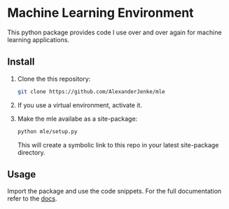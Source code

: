 # Machine Learning Environment
This python package provides code I use over and over again for machine learning applications.

## Install
1. Clone the this repository:
    ```bash
    git clone https://github.com/AlexanderJenke/mle
    ```

2. If you use a virtual environment, activate it.

3. Make the mle availabe as a site-package:
    ```bash
    python mle/setup.py
    ```
    This will create a symbolic link to this repo in your latest site-package directory.

## Usage
Import the package and use the code snippets.
For the full documentation refer to the [docs](https://github.com/AlexanderJenke/mle/blob/master/docs/).